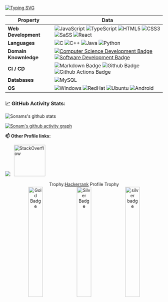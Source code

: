 <!--   my-ticker -->    
[![Typing SVG](https://readme-typing-svg.herokuapp.com?color=%2336BCF7&center=true&vCenter=true&width=600&lines=Hi+👋,+I+am+Sonam;Welcome+to+My+Profile!;I+have+over+3+years+of+developer+experience;Always+learning+new+things+;I+am+a+Passionate+Frontend+Developer;Problem+Solver;Tech+Enthusiast)](https://git.io/typing-svg)


<!--   my-skils -->

| Property                                        | Data                                                                                                                                                                                                                                                                                                                                                                                                                                                                                                                                                                                                                                                                                                                                                                                                                                                                                                                                                                                                                                                                                                                                                                                                                                                                                                                                                                                                                                                                                                                                                                                                                                                                                                                                                                                                            |
|-------------------------------------------------|-----------------------------------------------------------------------------------------------------------------------------------------------------------------------------------------------------------------------------------------------------------------------------------------------------------------------------------------------------------------------------------------------------------------------------------------------------------------------------------------------------------------------------------------------------------------------------------------------------------------------------------------------------------------------------------------------------------------------------------------------------------------------------------------------------------------------------------------------------------------------------------------------------------------------------------------------------------------------------------------------------------------------------------------------------------------------------------------------------------------------------------------------------------------------------------------------------------------------------------------------------------------------------------------------------------------------------------------------------------------------------------------------------------------------------------------------------------------------------------------------------------------------------------------------------------------------------------------------------------------------------------------------------------------------------------------------------------------------------------------------------------------------------------------------------------------|
| **Web Development**                              | ![JavaScript](https://img.shields.io/badge/JavaScript-F7DF1E?style=for-the-badge&logo=javascript&logoColor=black) ![TypeScript](https://img.shields.io/badge/TypeScript-007ACC?style=for-the-badge&logo=typescript&logoColor=white) ![HTML5](https://img.shields.io/badge/HTML-239120?style=for-the-badge&logo=html5&logoColor=white) ![CSS3](https://img.shields.io/badge/CSS-239120?&style=for-the-badge&logo=css3&logoColor=white) ![SaSS](https://img.shields.io/badge/Sass-CC6699?style=for-the-badge&logo=sass&logoColor=white) ![React](https://img.shields.io/badge/React-20232A?style=for-the-badge&logo=react&logoColor=61DAFB)     
| **Languages**                               |  ![C](https://img.shields.io/badge/C-00599C?style=for-the-badge&logo=c&logoColor=white)  ![C++](https://img.shields.io/badge/C%2B%2B-00599C?style=for-the-badge&logo=c%2B%2B&logoColor=white) ![Java](https://img.shields.io/badge/Java-ED8B00?style=for-the-badge&logo=openjdk&logoColor=white) ![Python](https://img.shields.io/badge/Python-14354C?style=for-the-badge&logo=python&logoColor=white)                                                                                                                                                                                                                                                                                                                                                                                                                                                                                                                                                                                                                                                                                                                                                                                                         
| **Domain Knownledge**                           |  [![Computer Science Development Badge](https://img.shields.io/badge/-Computer%20Science-FAB040?style=flat&logoColor=white)](https://github.com/search?q=user%3ABEPb&type=Repositories) [![Software Development Badge](https://img.shields.io/badge/-Software%20Development-FF6600?style=flat&logoColor=white)](https://github.com/search?q=user%3ABEPb&type=Repositories)                                                                                                                                                                                                                                                                                                                                                                                                                                                                                                                                                                                                                                                                                                                                                                                                                                                                                                                                                                                                                                                                                      |
| **CI / CD**                                     |![Markdown Badge](https://img.shields.io/badge/-Markdown-2088FF?style=flat&logo=Markdown&logoColor=white) ![Github Badge](https://img.shields.io/badge/-Github%20-2088FF?style=flat&logo=Github&logoColor=white) ![Github Actions Badge](https://img.shields.io/badge/-Git%20-2088FF?style=flat&logo=Git&logoColor=white)                                                                                                                                                                                                                                                                                                                                                                                                                                                                                                                                                                                                                                                                                                                                                                                                                                                                                                                                                                                                                                                                                                                                                                                                                                                                                                                                                                                   |
| **Databases**                                   | ![MySQL](https://img.shields.io/badge/MySQL-00000F?style=for-the-badge&logo=mysql&logoColor=white)                                                                                                                                                                                                                                                                                                                                                                                                                                                                                                                                                                                                                                                                                                                                                                                                                                                                                                                                           |
| **OS**                                          | ![Windows](https://img.shields.io/badge/Windows-0078D6?style=for-the-badge&logo=windows&logoColor=white) ![RedHat](https://img.shields.io/badge/Red%20Hat-EE0000?style=for-the-badge&logo=redhat&logoColor=white) ![Ubuntu](https://img.shields.io/badge/Ubuntu-E95420?style=for-the-badge&logo=ubuntu&logoColor=white) ![Android](https://img.shields.io/badge/Android-3DDC84?style=for-the-badge&logo=android&logoColor=white) |

<!--   GitHub stats -->
### 📈 GitHub Activity Stats:
 
 ![Sonams's github stats](https://github-readme-stats.vercel.app/api/top-langs/?username=sonamguptacs&theme=radical&layout=compact) 

 [![Sonam's github activity graph](https://github-readme-activity-graph.vercel.app/graph?username=sonamguptacs&theme=react-dark&hide_border=true)](https://github.com/sonamguptacs/github-readme-activity-graph)
 
**📫 Other Profile links:**
<p>
<a href="https://www.linkedin.com/in/sonamguptacs"><img src="https://img.shields.io/badge/LinkedIn-0077B5?style=for-the-badge&logo=linkedin&logoColor=white" /></a>&nbsp&nbsp

<a href="https://stackoverflow.com/users/16393002/sonam-gupta" target="_blank">
<img alt="StackOverflow"
src="https://stackoverflow-badge.vercel.app/?userID=16393002" height="100px"/>
</a>
 </p>

<div align="center">
 Trophy:<a href="https://www.hackerrank.com/profile/sonamcs3092">Hackerrank</a> Profile Trophy
</div>

<div align="center"> 

<img src="https://media.licdn.com/dms/image/C4D34AQERDDHGs_t9gQ/ugc-proxy-shrink_800/0/1604097206709?e=2147483647&v=beta&t=n2Z0VywrP_DDk4L4pq7l_D13lQcSl1ilfNuZDM30_Rg" alt="Gold Badge" width="30%"/> 
<img src="https://media.licdn.com/dms/image/C4E34AQEuluEWv05z3Q/ugc-proxy-shrink_800/0/1603422906349?e=2147483647&v=beta&t=qARUwyCdKOBVcBBKic29wNb4YWChlXFh16ZcsK8Li1A" alt="Silver Badge" width="30%"/>
<img src="https://media.licdn.com/dms/image/sync/D4D27AQF5w_tvL2l8Eg/articleshare-shrink_800/0/1709615424514?e=1710626400&v=beta&t=TMqNxbP24g5lOR-FMO1Ma2X7GCY3-KQFC9O7ERvWLHU" alt="silver badge" width="30%"/>

</div>


<!---
sonamguptacs/sonamguptacs is a ✨ special ✨ repository because its `README.md` (this file) appears on your GitHub profile.
You can click the Preview link to take a look at your changes.
--->
